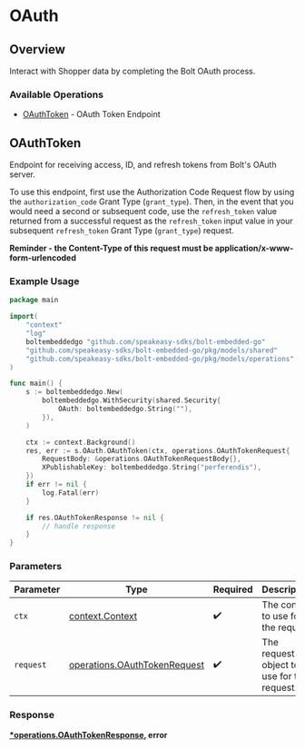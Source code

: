 # OAuth

## Overview

Interact with Shopper data by completing the Bolt OAuth process.


### Available Operations

* [OAuthToken](#oauthtoken) - OAuth Token Endpoint

## OAuthToken

Endpoint for receiving access, ID, and refresh tokens from Bolt's OAuth server. 

To use this endpoint, first use the Authorization Code Request flow by using the `authorization_code` Grant Type (`grant_type`). Then, in the event that you would need a second or subsequent code, use the `refresh_token` value returned from a successful request as the `refresh_token` input value in your subsequent `refresh_token` Grant Type (`grant_type`) request.

 **Reminder - the Content-Type of this request must be application/x-www-form-urlencoded**


### Example Usage

```go
package main

import(
	"context"
	"log"
	boltembeddedgo "github.com/speakeasy-sdks/bolt-embedded-go"
	"github.com/speakeasy-sdks/bolt-embedded-go/pkg/models/shared"
	"github.com/speakeasy-sdks/bolt-embedded-go/pkg/models/operations"
)

func main() {
    s := boltembeddedgo.New(
        boltembeddedgo.WithSecurity(shared.Security{
            OAuth: boltembeddedgo.String(""),
        }),
    )

    ctx := context.Background()
    res, err := s.OAuth.OAuthToken(ctx, operations.OAuthTokenRequest{
        RequestBody: &operations.OAuthTokenRequestBody{},
        XPublishableKey: boltembeddedgo.String("perferendis"),
    })
    if err != nil {
        log.Fatal(err)
    }

    if res.OAuthTokenResponse != nil {
        // handle response
    }
}
```

### Parameters

| Parameter                                                                    | Type                                                                         | Required                                                                     | Description                                                                  |
| ---------------------------------------------------------------------------- | ---------------------------------------------------------------------------- | ---------------------------------------------------------------------------- | ---------------------------------------------------------------------------- |
| `ctx`                                                                        | [context.Context](https://pkg.go.dev/context#Context)                        | :heavy_check_mark:                                                           | The context to use for the request.                                          |
| `request`                                                                    | [operations.OAuthTokenRequest](../../models/operations/oauthtokenrequest.md) | :heavy_check_mark:                                                           | The request object to use for the request.                                   |


### Response

**[*operations.OAuthTokenResponse](../../models/operations/oauthtokenresponse.md), error**

